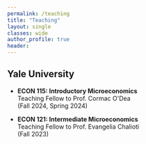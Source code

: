 ```yaml
---
permalink: /teaching
title: "Teaching"
layout: single
classes: wide
author_profile: true
header:
---
```


## Yale University

- **ECON 115: Introductory Microeconomics**
	<br>Teaching Fellow to Prof. Cormac O'Dea
	<br>(Fall 2024, Spring 2024)

- **ECON 121: Intermediate Microeconomics**
	<br>Teaching Fellow to Prof. Evangelia Chalioti
	<br>(Fall 2023)
